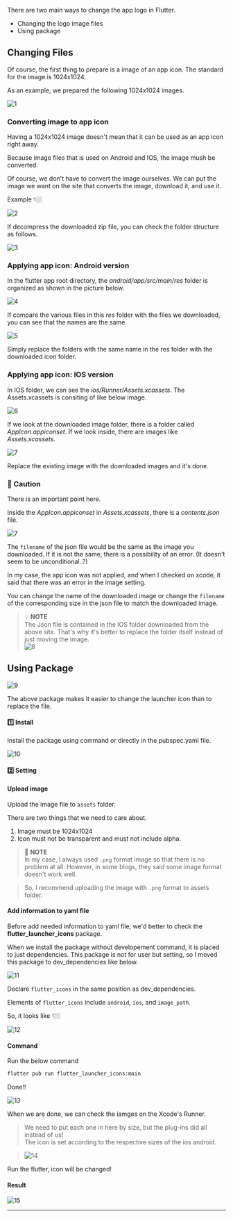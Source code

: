 There are two main ways to change the app logo in Flutter.

- Changing the logo image files
- Using package

## Changing Files
Of course, the first thing to prepare is a image of an app icon. The standard for the image is 1024x1024.

As an example, we prepared the following 1024x1024 images.

![1](https://github.com/jinscodes/Blog_nextJS/assets/87598134/6f0d6466-42eb-4b13-8370-ec420497b5cf)

### Converting image to app icon
Having a 1024x1024 image doesn't mean that it can be used as an app icon right away.

Because image files that is used on Android and IOS, the image mush be converted.

Of course, we don't have to convert the image ourselves. We can put the image we want on the site that converts the image, download it, and use it.

[](https://www.appicon.co/)

Example 👇🏼

![2](https://github.com/jinscodes/Blog_nextJS/assets/87598134/6a6ac9b2-a7c4-4539-810a-ab86128e405c)

If decompress the downloaded zip file, you can check the folder structure as follows.

![3](https://github.com/jinscodes/Blog_nextJS/assets/87598134/9191e77c-c0b8-4ee9-bd79-b7741008affd)

### Applying app icon: Android version
In the flutter app root directory, the *android/app/src/main/res* folder is organized as shown in the picture below.

![4](https://github.com/jinscodes/Blog_nextJS/assets/87598134/9420d754-5c65-47bd-a701-b20972fd9b9c)

If compare the various files in this *res* folder with the files we downloaded, you can see that the names are the same.

![5](https://github.com/jinscodes/Blog_nextJS/assets/87598134/e2e29f3e-e273-4ba7-9c15-d9a38b3ba9f7)

Simply replace the folders with the same name in the res folder with the downloaded icon folder.

### Applying app icon: IOS version
In IOS folder, we can see the *ios/Runner/Assets.xcassets*. The Assets.xcassets is consiting of like below image.

![6](https://github.com/jinscodes/Blog_nextJS/assets/87598134/97b35d24-c892-4c2e-a154-cb20ac34adcf)

If we look at the downloaded image folder, there is a folder called *AppIcon.appiconset*. If we look inside, there are images like *Assets.xcassets*.

![7](https://github.com/jinscodes/Blog_nextJS/assets/87598134/3ef29f86-eeec-4744-87d8-4cc5dfc8d5ed)

Replace the existing image with the downloaded images and it's done.

### 🚨 Caution

There is an important point here.

Inside the *AppIcon.appiconset* in *Assets.xcassets*, there is a *contents.json* file.

![7](https://github.com/jinscodes/Blog_nextJS/assets/87598134/445708bf-4dbb-4834-b516-6840af19c31c)

The `filename` of the json file would be the same as the image you downloaded. If it is not the same, there is a possibility of an error. (It doesn't seem to be unconditional..?)

In my case, the app icon was not applied, and when I checked on xcode, it said that there was an error in the image setting.

You can change the name of the downloaded image or change the `filename` of the corresponding size in the json file to match the downloaded image.

> 💡 **NOTE**   
> The Json file is contained in the IOS folder downloaded from the above site. That's why it's better to replace the folder itself instead of just moving the image.   
> ![8](https://github.com/jinscodes/Blog_nextJS/assets/87598134/16641a4a-8523-4442-8494-e88d05686f79)

## Using Package
![9](https://github.com/jinscodes/Blog_nextJS/assets/87598134/874eafa6-cfb6-42ec-91ad-84da35a1abac)

[](https://pub.dev/packages/flutter_launcher_icons)

The above package makes it easier to change the launcher icon than to replace the file.

#### 1️⃣ Install

Install the package using command or directly in the pubspec.yaml file.

![10](https://github.com/jinscodes/Blog_nextJS/assets/87598134/76caa3aa-c7f1-4862-9ff4-7f9b0cd84676)

#### 2️⃣ Setting

#### Upload image
Upload the image file to `assets` folder.

There are two things that we need to care about.

1. Image must be 1024x1024
1. Icon must not be transparent and must not include alpha.

> 🚨 **NOTE**   
> In my case, I always used `.png` format image so that there is no problem at all. However, in some blogs, they said some image format doesn't work well.

> So, I recommend uploading the image with `.png` format to assets folder.

#### Add information to yaml file 
Before add needed information to yaml file, we'd better to check the **flutter_launcher_icons** package.

When we install the package without developement command, it is placed to just dependencies. This package is not for user but setting, so I moved this package to dev_dependencies like below.

![11](https://github.com/jinscodes/Blog_nextJS/assets/87598134/f60357e7-6b9c-48b6-a7c4-474c7c0874e5)

Declare `flutter_icons` in the same position as dev_dependencies.

Elements of `flutter_icons` include `android`, `ios`, and `image_path`.

So, it looks like 👇🏼

![12](https://github.com/jinscodes/Blog_nextJS/assets/87598134/aea695a2-47ee-460b-894c-3846d1aebe88)

#### Command
Run the below command

```bash
flutter pub run flutter_launcher_icons:main
```

Done!!

![13](https://github.com/jinscodes/Blog_nextJS/assets/87598134/3fe88343-9aa9-4a11-9652-1f6ce9512f24)

When we are done, we can check the iamges on the Xcode's Runner.

> We need to put each one in here by size, but the plug-ins did all instead of us!   
> The icon is set according to the respective sizes of the ios android.

> ![14](https://github.com/jinscodes/Blog_nextJS/assets/87598134/994f73a9-317d-4b62-ae01-016a0f4aeec0)

Run the flutter, icon will be changed!

#### Result
![15](https://github.com/jinscodes/Blog_nextJS/assets/87598134/36949f34-8a09-4fc7-b081-688e9f2f7fcf)

---
[](https://velog.io/@adbr/flutter-1%EB%B6%84%EB%A7%8C%EC%97%90-App-Launcher-Icon-%EC%84%A4%EC%A0%95%ED%95%98%EA%B8%B0)

[](https://blog.dglee.co.kr/40)

[](https://asufi.tistory.com/entry/Flutter-Flutter-%EC%95%B1-%EC%B6%9C%EC%8B%9C-%ED%95%98%EA%B8%B0-release-build-apk)
